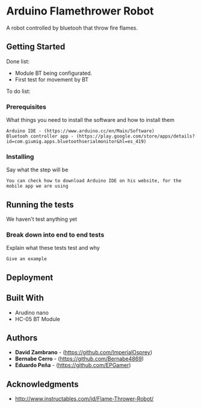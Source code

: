 # Arduino Flamethrower Robot
A robot controlled by bluetooh that throw fire flames.

## Getting Started
Done list:
* Module BT being configurated.
* First test for movement by BT

To do list:

### Prerequisites

What things you need to install the software and how to install them

```
Arduino IDE - (https://www.arduino.cc/en/Main/Software)
Bluetooh controller app - (https://play.google.com/store/apps/details?id=com.giumig.apps.bluetoothserialmonitor&hl=es_419)
```

### Installing


Say what the step will be

```
You can check how to download Arduino IDE on his website, for the mobile app we are using 
```


## Running the tests

We haven't test anything yet

### Break down into end to end tests

Explain what these tests test and why

```
Give an example
```

## Deployment



## Built With

* Arudino nano
* HC-05 BT Module

## Authors

* **David Zambrano** - (https://github.com/ImperialOsprey)
* **Bernabe Cerro** - (https://github.com/Bernabe4869)
* **Eduardo Peña** - (https://github.com/EPGamer)


## Acknowledgments

* http://www.instructables.com/id/Flame-Thrower-Robot/
